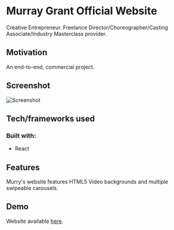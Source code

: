 # Murray Grant Official Website

Creative Entrepreneur. Freelance Director/Choreographer/Casting Associate/Industry Masterclass provider.

## Motivation

An end-to-end, commercial project. 

## Screenshot

![Screenshot](https://k2project.github.io/game_On/static/media/mg.a82ccb4d.png)

## Tech/frameworks used

### Built with:
- React


## Features

Murry's website features HTML5 Video backgrounds and multiple swipeable carousels.

## Demo

Website available [here](https://www.murraygrantofficial.com).

